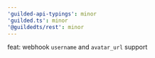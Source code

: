 ```yaml
---
'guilded-api-typings': minor
'guilded.ts': minor
'@guildedts/rest': minor
---
```


feat: webhook `username` and `avatar_url` support
